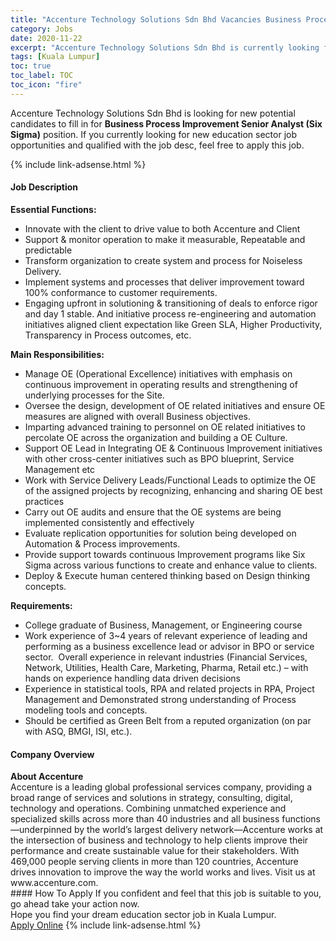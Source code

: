 ```yaml
---
title: "Accenture Technology Solutions Sdn Bhd Vacancies Business Process Improvement Senior Analyst (Six Sigma)" 
category: Jobs 
date: 2020-11-22 
excerpt: "Accenture Technology Solutions Sdn Bhd is currently looking for suitable person to fill in the Business Process Improvement Senior Analyst (Six Sigma) which positioned at Kuala Lumpur" 
tags: [Kuala Lumpur] 
toc: true 
toc_label: TOC 
toc_icon: "fire" 
--- 
```


<p>Accenture Technology Solutions Sdn Bhd is looking for new potential candidates to fill in for <b>Business Process Improvement Senior Analyst (Six Sigma)</b> position. If you currently looking for new education sector job opportunities and qualified with the job desc, feel free to apply this job.
</p>{% include link-adsense.html %} 
 <div><div><div><h4>Job Description</h4></div></div><div><div><span><div><div><strong>Essential Functions:</strong></div><ul><li>Innovate with the client to drive value to both Accenture and Client</li><li>Support &amp; monitor operation to make it measurable, Repeatable and predictable</li><li>Transform organization to create system and process for Noiseless Delivery.</li><li>Implement systems and processes that deliver improvement toward 100% conformance to customer requirements.</li><li>Engaging upfront in solutioning &amp; transitioning of deals to enforce rigor and day 1 stable. And initiative process re-engineering and automation initiatives aligned client expectation like Green SLA, Higher Productivity, Transparency in Process outcomes, etc.</li></ul><div><strong>Main Responsibilities:</strong></div><ul><li>Manage OE (Operational Excellence) initiatives with emphasis on continuous improvement in operating results and strengthening of underlying processes for the Site.</li><li>Oversee the design, development of OE related initiatives and ensure OE measures are aligned with overall Business objectives.</li><li>Imparting advanced training to personnel on OE related initiatives to percolate OE across the organization and building a OE Culture.</li><li>Support OE Lead in Integrating OE &amp; Continuous Improvement initiatives with other cross-center initiatives such as BPO blueprint, Service Management etc</li><li>Work with Service Delivery Leads/Functional Leads to optimize the OE of the assigned projects by recognizing, enhancing and sharing OE best practices</li><li>Carry out OE audits and ensure that the OE systems are being implemented consistently and effectively</li><li>Evaluate replication opportunities for solution being developed on Automation &amp; Process improvements.</li><li>Provide support towards continuous Improvement programs like Six Sigma across various functions to create and enhance value to clients.</li><li>Deploy &amp; Execute human centered thinking based on Design thinking concepts.</li></ul><div><strong>Requirements:</strong></div><ul><li>College graduate of Business, Management, or Engineering course</li><li>Work experience of 3~4 years of relevant experience of leading and performing as a business excellence lead or advisor in BPO or service sector.&#160; Overall experience in relevant industries (Financial Services, Network, Utilities, Health Care, Marketing, Pharma, Retail etc.) &#8211; with hands on experience handling data driven decisions</li><li>Experience in statistical tools, RPA and related projects in RPA, Project Management and Demonstrated strong understanding of Process modeling tools and concepts.</li><li>Should be certified as Green Belt from a reputed organization (on par with ASQ, BMGI, ISI, etc.).</li></ul></div></span></div></div></div> 
<div><div><div><h4>Company Overview</h4></div></div><div><div><span><div><div>
<div>
<strong>About Accenture</strong></div>
<div>
		Accenture is a leading global professional services company, providing a broad range of services and solutions in strategy, consulting, digital, technology and operations. Combining unmatched experience and specialized skills across more than 40 industries and all business functions&#8212;underpinned by the world&#8217;s largest delivery network&#8212;Accenture works at the intersection of business and technology to help clients improve their performance and create sustainable value for their stakeholders. With 469,000 people serving clients in more than 120 countries, Accenture drives innovation to improve the way the world works and lives. Visit us at www.accenture.com.</div>
</div></div></span></div></div></div> 
#### How To Apply 
If you confident and feel that this job is suitable to you, go ahead take your action now. <br/> 
Hope you find your dream education sector job in Kuala Lumpur. <br/> 
<a href="https://www.jobstreet.com.my/en/job/business-process-improvement-senior-analyst-six-sigma-4428922?jobId=jobstreet-my-job-4428922&sectionRank=15&token=0~60e85fd2-ffe7-4b1b-b6cd-af9476b42186&fr=SRP%20View%20In%20New%20Ta" class="btn btn--info" target="_blank" rel="nofollow noopenner">Apply Online</a> 
{% include link-adsense.html %} 